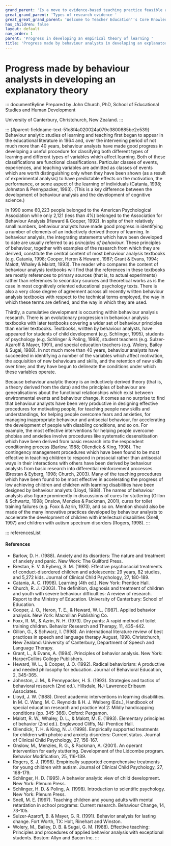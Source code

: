 ```yaml
---
grand_parent: 'Is a move to evidence-based teaching practice feasible at this time? '
great_grand_parent: 'Types of research evidence '
great_great_grand_parent: 'Welcome to Teacher Education''s Core Knowledge and Skills.'
has_children: false
layout: default
nav_order: 1
parent: 'Progress in developing an empirical theory of learning '
title: 'Progress made by behaviour analysts in developing an explanatory theory '
---
```

# Progress made by behaviour analysts in developing an explanatory theory 


::: documentByline
Prepared by John Church, PhD, School of Educational Studies and Human
Development

University of Canterbury, Christchurch, New Zealand.
:::

::: {#parent-fieldname-text-51c8f4a020024a079c3800885be2e539}
Behaviour analytic studies of learning and teaching first began to
appear in the educational literature in 1964 and, over the intervening
period of not much more than 40 years, behaviour analysts have made good
progress in developing a useful procedure for classifying both different
types of learning and different types of variables which affect
learning. Both of these classifications are functional classifications.
Particular classes of events, experiences, and teaching variables are
admitted as classes of events which are worth distinguishing only when
they have been shown (as a result of experimental analysis) to have
predictable effects on the motivation, the performance, or some aspect
of the learning of individuals (Catania, 1998; Johnston & Pennypacker,
1993). (This is a key difference between the development of behaviour
analysis and the development of cognitive science.)

In 1990 some 60,223 people belonged to the American Psychological
Association while only 2,121 (less than 4%) belonged to the Association
for Behaviour Analysis (Heward & Cooper, 1992). In spite of their
relatively small numbers, behaviour analysts have made good progress in
identifying a number of elements of an inductively derived theory of
learning. In behaviour analysis, the integrating statements which have
been developed to date are usually referred to as *principles of
behaviour*. These principles of behaviour, together with examples of the
research from which they are derived, constitute the central content of
most behaviour analysis textbooks (e.g. Catania, 1998; Cooper, Heron &
Heward, 1987; Grant & Evans, 1994; Malott, Whaley & Malott, 1993). The
reader who compares the content of behaviour analysis textbooks will
find that the references in these textbooks are mostly references to
primary sources (that is, to actual experiments) rather than references
to secondary sources and theoretical works as is the case in most
cognitively oriented educational psychology texts. There is also a very
close degree of agreement across all recently written behaviour analysis
textbooks with respect to the technical terms employed, the way in which
these terms are defined, and the way in which they are used.

Thirdly, a cumulative development is occurring within behaviour analysis
research. There is an evolutionary progression in behaviour analysis
textbooks with later textbooks covering a wider set of behaviour
principles than earlier textbooks. Textbooks, written by behaviour
analysts, have appeared for students of child development (e.g.
Schlinger, 1995), students of psychology (e.g. Schlinger & Poling,
1998), student teachers (e.g. Sulzer-Azaroff & Mayer, 1991), and special
education teachers (e.g. Wolery, Bailey & Sugai, 1988). In not much more
than 40 years, behaviour analysts have succeeded in identifying a number
of the variables which affect motivation, the acquisition of new
behaviours and skills, and the retention of new skills over time; and
they have begun to delineate the conditions under which these variables
operate.

Because behaviour analytic theory is an inductively derived theory (that
is, a theory derived from the data) and the principles of behaviour are
generalisations about the functional relationships which exist between
environmental events and behaviour change, it comes as no surprise to
find that behaviour analysts have been very productive in designing
effective procedures for motivating people, for teaching people new
skills and understandings, for helping people overcome fears and
anxieties, for managing inappropriate behaviour and antisocial
behaviour, for accelerating the development of people with disabling
conditions, and so on. For example, the most effective interventions for
helping people overcome phobias and anxieties involve procedures like
systematic desensitisation which have been derived from basic research
into the respondent conditioning process (Barlow, 1988; Ollendick &
King, 1998). The contingency management procedures which have been found
to be most effective in teaching children to respond in prosocial rather
than antisocial ways in their interactions with others have been derived
by behaviour analysts from basic research into differential
reinforcement processes (Brestan & Eyberg, 1998; Church, 2003). Many of
the teaching procedures which have been found to be most effective in
accelerating the progress of low achieving children and children with
learning disabilities have been designed by behaviour analysts (Lloyd,
1988). The names of behaviour analysts also figure prominently in
discussions of cures for stuttering (Gillon & Schwartz, 1998; Onslow,
Menzies & Packman, 2001), cures for toilet training failures (e.g. Foxx
& Azrin, 1973), and so on. Mention should also be made of the many
innovative practices developed by behaviour analysts to accelerate the
development of children with intellectual disabilities (Snell, 1997) and
children with autism spectrum disorders (Rogers, 1998).
:::

::: referencesList
#### References

-   Barlow, D. H. (1988). Anxiety and its disorders: The nature and
    treatment of anxiety and panic. New Work: The Guilford Press.
-   Brestan, E. V. & Eyberg, S. M. (1998). Effective psychosocial
    treatments of conduct-disordered children and adolescents: 29 years,
    82 studies, and 5,272 kids. Journal of Clinical Child Psychology,
    27, 180-189.
-   Catania, A. C. (1998). Learning (4th ed.). New York: Prentice Hall.
-   Church, R. J. (2003). The definition, diagnosis and treatment of
    children and youth with severe behaviour difficulties: A review of
    research. Report to the Ministry of Education. University of
    Canterbury: School of Education.
-   Cooper, J. O., Heron, T. E., & Heward, W. L. (1987). Applied
    behavior analysis. New York: Macmillan Publishing Co.
-   Foxx, R. M., & Azrin, N. H. (1973). Dry pants: A rapid method of
    toilet training children. Behavior Research and Therapy, 11,
    435-442.
-   Gillon, G., & Schwarz, I. (1998). An international literature review
    of best practices in speech and language therapy August, 1998.
    Christchurch, New Zealand: University of Canterbury, Department of
    Speech and Language Therapy.
-   Grant, L., & Evans, A. (1994). Principles of behavior analysis. New
    York: HarperCollins College Publishers.
-   Heward, W. L., & Cooper, J. O. (1992). Radical behaviorism: A
    productive and needed philosophy for education. Journal of
    Behavioral Education, 2, 345-365.
-   Johnston, J. M., & Pennypacker, H. S. (1993). Strategies and tactics
    of behavioral research (2nd ed.). Hillsdale, NJ: Lawrence Erlbaum
    Associates.
-   Lloyd, J. W. (1988). Direct academic interventions in learning
    disabilities. In M. C. Wang, M. C. Reynolds & H. J. Walberg (Eds.),
    Handbook of special education research and practice Vol 2: Mildly
    handicapping conditions (pp. 345-366). Oxford: Pergamon.
-   Malott, R. W., Whaley, D. L., & Malott, M. E. (1993). Elementary
    principles of behavior (2nd ed.). Englewood Cliffs, NJ: Prentice
    Hall.
-   Ollendick, T. H. & King, N. J. (1998). Empirically supported
    treatments for children with phobic and anxiety disorders: Current
    status. Journal of Clinical Child Psychology, 27, 156-167.
-   Onslow, M., Menzies, R. G., & Packman, A. (2001). An operant
    intervention for early stuttering. Development of the Lidcombe
    program. Behavior Modification, 25, 116-139.
-   Rogers, S. J. (1998). Empirically supported comprehensive treatments
    for young children with autism. Journal of Clinical Child
    Psychology, 27, 168-179.
-   Schlinger, H. D. (1995). A behavior analytic view of child
    development. New York: Plenum Press.
-   Schlinger, H. D. & Poling, A. (1998). Introduction to scientific
    psychology. New York: Plenum Press.
-   Snell, M. E. (1997). Teaching children and young adults with mental
    retardation in school programs: Current research. Behaviour Change,
    14, 73-105.
-   Sulzer-Azaroff, B. & Mayer, G. R. (1991). Behavior analysis for
    lasting change. Fort Worth, TX: Holt, Rinehart and Winston.
-   Wolery, M., Bailey, D. B. & Sugai, G. M. (1988). Effective teaching:
    Principles and procedures of applied behavior analysis with
    exceptional students. Boston: Allyn and Bacon Inc.
:::

